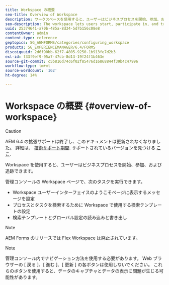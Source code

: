 ```yaml
---
title: Workspace の概要
seo-title: Overview of Workspace
description: ワークスペースを使用すると、ユーザーはビジネスプロセスを開始、参加、および追跡できます。 ワークスペースの詳細を説明します。
seo-description: The workspace lets users start, participate in, and track business processes. Let us learn more about the workspace.
uuid: 25374641-a70b-485a-8d34-5d7b156c08e8
contentOwner: admin
content-type: reference
geptopics: SG_AEMFORMS/categories/configuring_workspace
products: SG_EXPERIENCEMANAGER/6.4/FORMS
discoiquuid: 2d6f90bb-62f7-4805-9250-1b913fe7d2b3
exl-id: f33f9ef9-95a7-47cb-8d13-19f24f1b463e
source-git-commit: c5b816d74c6f02f85476d16868844f39b4c47996
workflow-type: tm+mt
source-wordcount: '162'
ht-degree: 14%

---
```


# Workspace の概要 {#overview-of-workspace}

>[!CAUTION]
>
>AEM 6.4 の拡張サポートは終了し、このドキュメントは更新されなくなりました。 詳細は、 [技術サポート期間](https://helpx.adobe.com/jp/support/programs/eol-matrix.html). サポートされているバージョンを見つける [ここ](https://experienceleague.adobe.com/docs/?lang=ja).

Workspace を使用すると、ユーザーはビジネスプロセスを開始、参加、および追跡できます。

管理コンソールの Workspace ページで、次のタスクを実行できます。

* Workspace ユーザーインターフェイスのようこそページに表示するメッセージを設定
* プロセスとタスクを検索するために Workspace で使用する検索テンプレートの設定
* 検索テンプレートとグローバル設定の読み込みと書き出し

>[!NOTE]
>
>AEM Forms のリリースでは Flex Workspace は廃止されています。

>[!NOTE]
>
>管理コンソール内でナビゲーション方法を使用する必要があります。 Web ブラウザーの [ 戻る ]、[ 進む ]、[ 更新 ] の各ボタンは使用しないでください。 これらのボタンを使用すると、データのキャプチャとデータの表示に問題が生じる可能性があります。
